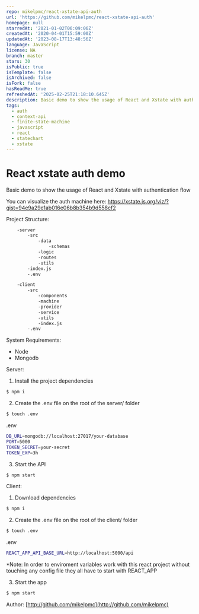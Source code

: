 ```yaml
---
repo: mikelpmc/react-xstate-api-auth
url: 'https://github.com/mikelpmc/react-xstate-api-auth'
homepage: null
starredAt: '2021-01-02T06:09:06Z'
createdAt: '2020-04-01T15:59:00Z'
updatedAt: '2023-08-17T13:48:56Z'
language: JavaScript
license: NA
branch: master
stars: 30
isPublic: true
isTemplate: false
isArchived: false
isFork: false
hasReadMe: true
refreshedAt: '2025-02-25T21:18:10.645Z'
description: Basic demo to show the usage of React and Xstate with authentication flow
tags:
  - auth
  - context-api
  - finite-state-machine
  - javascript
  - react
  - statechart
  - xstate
---
```


# React xstate auth demo

Basic demo to show the usage of React and Xstate with authentication flow

You can visualize the auth machine here: https://xstate.js.org/viz/?gist=94e9a29e1ab016e06b8b354b9d558cf2

Project Structure:

```sh
    -server
        -src
            -data
                -schemas
            -logic
            -routes
            -utils
        -index.js
        -.env

    -client
        -src
            -components
            -machine
            -provider
            -service
            -utils
            -index.js
        -.env
```

System Requirements:

- Node
- Mongodb

Server:

1. Install the project dependencies

```sh
$ npm i
```

2. Create the .env file on the root of the server/ folder

```sh
$ touch .env
```

.env

```sh
DB_URL=mongodb://localhost:27017/your-database
PORT=5000
TOKEN_SECRET=your-secret
TOKEN_EXP=3h
```

3. Start the API

```sh
$ npm start
```

Client:

1. Download dependencies

```sh
$ npm i
```

2. Create the .env file on the root of the client/ folder

```sh
$ touch .env
```

.env

```sh
REACT_APP_API_BASE_URL=http://localhost:5000/api
```

\*Note: In order to enviroment variables work with this react project without touching any config file they all have to start with REACT_APP

3. Start the app

```sh
$ npm start
```

Author: [http://github.com/mikelpmc](http://github.com/mikelpmc)
